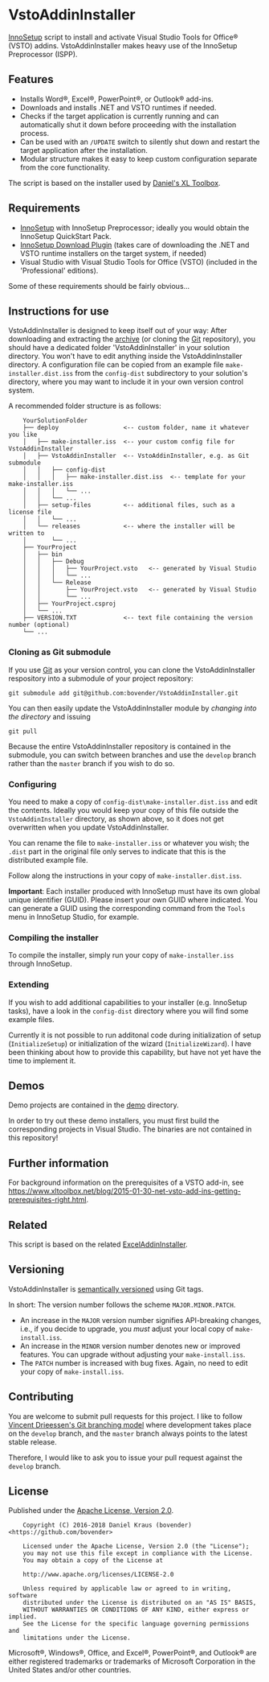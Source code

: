 VstoAddinInstaller
===================

[InnoSetup][] script to install and activate Visual Studio Tools for
Office&reg; (VSTO) addins. VstoAddinInstaller makes heavy use of the
InnoSetup Preprocessor (ISPP).

Features
--------

- Installs Word&reg;, Excel&reg;, PowerPoint&reg;, or Outlook&reg;
  add-ins.
- Downloads and installs .NET and VSTO runtimes if needed.
- Checks if the target application is currently running and can
  automatically shut it down before proceeding with the installation
  process.
- Can be used with an `/UPDATE` switch to silently shut down and
  restart the target application after the installation.
- Modular structure makes it easy to keep custom configuration
  separate from the core functionality.

The script is based on the installer used by [Daniel's XL Toolbox][].


Requirements
------------

- [InnoSetup][] with InnoSetup Preprocessor; ideally you would obtain
  the InnoSetup QuickStart Pack.
- [InnoSetup Download Plugin][isdp] (takes care of downloading the
  .NET and VSTO runtime installers on the target system, if needed)
- Visual Studio with Visual Studio Tools for Office (VSTO) (included
  in the 'Professional' editions).

Some of these requirements should be fairly obvious...


Instructions for use
--------------------

VstoAddinInstaller is designed to keep itself out of your way: After
downloading and extracting the [archive][zip] (or cloning the [Git][]
repository), you should have a dedicated folder 'VstoAddinInstaller'
in your solution directory. You won't have to edit anything inside the
VstoAddinInstaller directory. A configuration file can be copied from
an example file `make-installer.dist.iss` from the `config-dist`
subdirectory to your solution's directory, where you may want to
include it in your own version control system.

A recommended folder structure is as follows:

        YourSolutionFolder
        ├── deploy                  <-- custom folder, name it whatever you like
        │   ├── make-installer.iss  <-- your custom config file for VstoAddinInstaller
        │   ├── VstoAddinInstaller  <-- VstoAddinInstaller, e.g. as Git submodule
        │   │   ├── config-dist
        │   │   │   ├── make-installer.dist.iss  <-- template for your make-installer.iss
        │   │   │   └── ...
        │   │   └── ...
        │   ├── setup-files         <-- additional files, such as a license file
        │   │   └── ...
        │   └── releases            <-- where the installer will be written to
        │       └── ...
        ├── YourProject
        │   ├── bin
        │   │   ├── Debug
        │   │   │   ├── YourProject.vsto   <-- generated by Visual Studio
        │   │   │   └── ...
        │   │   └── Release
        │   │       ├── YourProject.vsto   <-- generated by Visual Studio
        │   │       └── ...
        │   ├── YourProject.csproj
        │   └── ...
        ├── VERSION.TXT             <-- text file containing the version number (optional)
        └── ...


### Cloning as Git submodule

If you use [Git][] as your version control, you can clone the
VstoAddinInstaller respository into a submodule of your project
repository:

    git submodule add git@github.com:bovender/VstoAddinInstaller.git

You can then easily update the VstoAddinInstaller module by *changing
into the directory* and issuing

    git pull

Because the entire VstoAddinInstaller repository is contained in the
submodule, you can switch between branches and use the `develop`
branch rather than the `master` branch if you wish to do so.


### Configuring

You need to make a copy of `config-dist\make-installer.dist.iss` and
edit the contents. Ideally you would keep your copy of this file
outside the `VstoAddinInstaller` directory, as shown above, so it does
not get overwritten when you update VstoAddinInstaller.

You can rename the file to `make-installer.iss` or whatever you wish;
the `.dist` part in the original file only serves to indicate that
this is the distributed example file.

Follow along the instructions in your copy of
`make-installer.dist.iss`.

**Important**: Each installer produced with InnoSetup must have its
own global unique identifier (GUID). Please insert your own GUID where
indicated. You can generate a GUID using the corresponding command
from the `Tools` menu in InnoSetup Studio, for example.


### Compiling the installer

To compile the installer, simply run your copy of `make-installer.iss`
through InnoSetup.


### Extending

If you wish to add additional capabilities to your installer (e.g.
InnoSetup tasks), have a look in the `config-dist` directory where you
will find some example files.

Currently it is not possible to run additonal code during
initialization of setup (`InitializeSetup`) or initialization of the
wizard (`InitializeWizard`). I have been thinking about how to provide
this capability, but have not yet have the time to implement it.


Demos
-----

Demo projects are contained in the [demo](demo/) directory.

In order to try out these demo installers, you must first build the
corresponding projects in Visual Studio. The binaries are not contained
in this repository!


Further information
-------------------

For background information on the prerequisites of a VSTO add-in, see
<https://www.xltoolbox.net/blog/2015-01-30-net-vsto-add-ins-getting-prerequisites-right.html>.


Related
-------

This script is based on the related [ExcelAddinInstaller][eai].


Versioning
----------

VstoAddinInstaller is [semantically versioned][semver] using Git tags.

In short: The version number follows the scheme `MAJOR.MINOR.PATCH`.

- An increase in the `MAJOR` version number signifies API-breaking
  changes, i.e., if you decide to upgrade, you *must* adjust your local
  copy of `make-install.iss`.
- An increase in the `MINOR` version number denotes new or improved
  features. You can upgrade without adjusting your `make-install.iss`.
- The `PATCH` number is increased with bug fixes. Again, no need to edit
  your copy of `make-install.iss`.

 
Contributing
------------

You are welcome to submit pull requests for this project. I like to 
follow [Vincent Drieessen's Git branching model][nvie] where development 
takes place on the `develop` branch, and the `master` branch always 
points to the latest stable release.

Therefore, I would like to ask you to issue your pull request against 
the `develop` branch.


License
-------

Published under the [Apache License, Version 2.0](LICENSE).

        Copyright (C) 2016-2018 Daniel Kraus (bovender) <https://github.com/bovender>

        Licensed under the Apache License, Version 2.0 (the "License");
        you may not use this file except in compliance with the License.
        You may obtain a copy of the License at

        http://www.apache.org/licenses/LICENSE-2.0

        Unless required by applicable law or agreed to in writing, software
        distributed under the License is distributed on an "AS IS" BASIS,
        WITHOUT WARRANTIES OR CONDITIONS OF ANY KIND, either express or implied.
        See the License for the specific language governing permissions and
        limitations under the License.

Microsoft®, Windows®, Office, and Excel&reg;, PowerPoint&reg;, and
Outlook&reg; are either registered trademarks or trademarks of Microsoft
Corporation in the United States and/or other countries.  

[InnoSetup]: http://www.jrsoftware.org/isinfo.php
[isdp]: http://mitrichsoftware.wordpress.com
[Daniel's XL Toolbox]: https://www.xltoolbox.net
[ZIP]: https://github.com/bovender/VstoAddinInstaller/archive/master.zip
[Git]: http://git-scm.com/downloads
[eai]: https://github.com/bovender/ExcelAddinInstaller
[semver]: http://semver.org
[nvie]: http://nvie.com/posts/a-successful-git-branching-model

<!-- vim: set tw=72 ts=4 :-->
